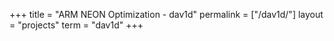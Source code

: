 +++
title = "ARM NEON Optimization - dav1d"
permalink = ["/dav1d/"]
layout = "projects"
term = "dav1d"
+++

